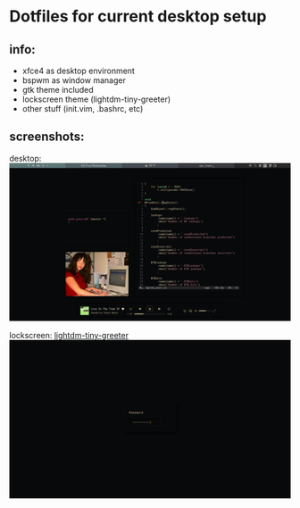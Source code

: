 # Dotfiles for current desktop setup

## info:
- xfce4 as desktop environment
- bspwm as window manager
- gtk theme included
- lockscreen theme (lightdm-tiny-greeter)
- other stuff (init.vim, .bashrc, etc)

## screenshots:

desktop:
![desktop](pictures/darkrice4.png)

lockscreen: [lightdm-tiny-greeter](https://github.com/off-world/lightdm-tiny-greeter)
![lockscreen](pictures/darkrice3.png)
